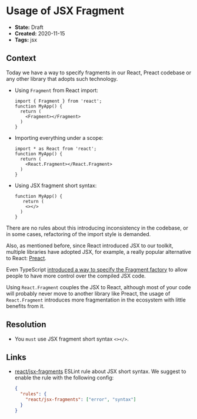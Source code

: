 # Usage of JSX Fragment

* **State:** Draft
* **Created:** 2020-11-15
* **Tags:** jsx

## Context

Today we have a way to specify fragments in our React, Preact codebase or
any other library that adopts such technology.

* Using `Fragment` from React import:

    ```tsx
    import { Fragment } from 'react';
    function MyApp() {
      return (
        <Fragment></Fragment>
      )
    }
    ```

* Importing everything under a scope:

    ```tsx
    import * as React from 'react';
    function MyApp() {
      return (
        <React.Fragment></React.Fragment>
      )
    }
    ```

* Using JSX fragment short syntax:

    ```tsx
    function MyApp() {
       return (
        <></>
      )
    }
   ```

There are no rules about this introducing inconsistency in the codebase, or in
some cases, refactoring of the import style is demanded.

Also, as mentioned before, since React introduced JSX to our toolkit, multiple
libraries have adopted JSX, for example, a really popular alternative to React:
[Preact](https://preactjs.com/).

Even TypeScript [introduced a way to specify the Fragment factory](https://github.com/microsoft/TypeScript/pull/38720)
to allow people to have more control over the compiled JSX code.

Using `React.Fragment` couples the JSX to React, although most of your code will
probably never move to another library like Preact, the usage of
`React.Fragment` introduces more fragmentation in the ecosystem with little
benefits from it.

## Resolution

* You `must` use JSX fragment short syntax `<></>`.

## Links

* [react/jsx-fragments](https://github.com/yannickcr/eslint-plugin-react/blob/master/docs/rules/jsx-fragments.md)
  ESLint rule about JSX short syntax. We suggest to enable the rule with the
  following config:

    ```json
    {
      "rules": {
        "react/jsx-fragments": ["error", "syntax"]
      }
    }
    ```
